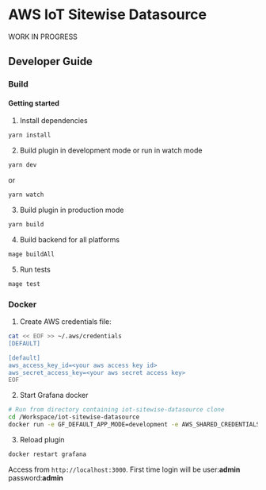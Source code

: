 # AWS IoT Sitewise Datasource

WORK IN PROGRESS


## Developer Guide

### Build

#### Getting started
1. Install dependencies
```BASH
yarn install
```
2. Build plugin in development mode or run in watch mode
```BASH
yarn dev
```
or
```BASH
yarn watch
```
3. Build plugin in production mode
```BASH
yarn build
```

4. Build backend for all platforms
```BASH
mage buildAll
```

5. Run tests

```BASH
mage test
```

### Docker

1. Create AWS credentials file:

```BASH
cat << EOF >> ~/.aws/credentials
[DEFAULT]

[default]
aws_access_key_id=<your aws access key id>
aws_secret_access_key=<your aws secret access key>
EOF
```

2. Start Grafana docker

```BASH
# Run from directory containing iot-sitewise-datasource clone
cd /Workspace/iot-sitewise-datasource
docker run -e GF_DEFAULT_APP_MODE=development -e AWS_SHARED_CREDENTIALS_FILE="/Users/grafana/.aws/credentials" -d -p 3000:3000 -v ~/.aws/credentials:/Users/grafana/.aws/credentials -v "$(pwd)"/dist:/var/lib/grafana/plugins --name=grafana grafana/grafana:latest
```

3. Reload plugin

```BASH
docker restart grafana
```

Access from `http://localhost:3000`. 
First time login will be user:**admin** password:**admin**
